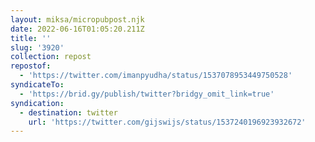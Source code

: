 ```yaml
---
layout: miksa/micropubpost.njk
date: 2022-06-16T01:05:20.211Z
title: ''
slug: '3920'
collection: repost
repostof:
  - 'https://twitter.com/imanpyudha/status/1537078953449750528'
syndicateTo:
  - 'https://brid.gy/publish/twitter?bridgy_omit_link=true'
syndication:
  - destination: twitter
    url: 'https://twitter.com/gijswijs/status/1537240196923932672'
---
```


